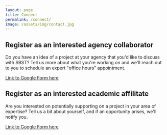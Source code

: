 ```yaml
---
layout: page
title: Connect
permalink: /connect/
image: /assets/img/contact.jpg
---
```


## Register as an interested agency collaborator

Do you have an idea of a project at your agency that you'd like to discuss with SBST? Tell us more about what you're working on and we'll reach out to you to schedule an expert "office hours" appointment.

[Link to Google Form here](https://docs.google.com/a/gsa.gov/forms/d/1Ho5LmjXDGwrxwnLE3MVIA7yNv9LdQmeKBcbSRHqK0AQ/viewform)

## Register as an interested academic affilitate

Are you interested on potentially supporting on a project in your area of expertise? Tell us a bit about yourself, and if an opportunity arises, we'll notify you.

[Link to Google Form here](https://docs.google.com/a/gsa.gov/forms/d/1Q-htQ4boVP4sSeAsgkejfQbS3opMMRXR0Er4s7hdsGg/viewform)
